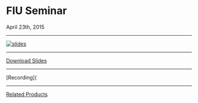 # FIU Seminar
April 23th, 2015

---

[![slides](http://eagle.fish.washington.edu/cnidarian/skitch/2015-FIU-Roberts_key_1AE8624C.png)](https://github.com/sr320/talk-safs-2015/blob/master/2015-SAFS-Roberts-SLIDES.pdf)

---


[Download Slides](https://github.com/sr320/talk-fiu-2015/raw/master/2015-SAFS-Roberts-SLIDES.pdf)

---

[Recording](


---
[Related Products](https://github.com/sr320/talk-fiu-2015/blob/master/related-products.md)
